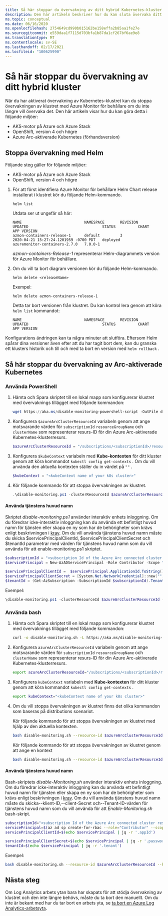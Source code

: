 ```yaml
---
title: Så här stoppar du övervakning av ditt hybrid Kubernetes-kluster | Microsoft Docs
description: Den här artikeln beskriver hur du kan sluta övervaka ditt hybrid Kubernetes-kluster med Azure Monitor för behållare.
ms.topic: conceptual
ms.date: 06/16/2020
ms.openlocfilehash: 2754649cd990b015162be158effa2b85aa1fe27e
ms.sourcegitcommit: e559daa1f7115d703bfa1b87da1cf267bf6ae9e8
ms.translationtype: MT
ms.contentlocale: sv-SE
ms.lasthandoff: 02/17/2021
ms.locfileid: "100625990"
---
```

# <a name="how-to-stop-monitoring-your-hybrid-cluster"></a>Så här stoppar du övervakning av ditt hybrid kluster

När du har aktiverat övervakning av Kubernetes-klustret kan du stoppa övervakningen av klustret med Azure Monitor för behållare om du inte längre vill övervaka det. Den här artikeln visar hur du kan göra detta i följande miljöer:

- AKS-motor på Azure och Azure Stack
- OpenShift, version 4 och högre
- Azure Arc-aktiverade Kubernetes (förhandsversion)

## <a name="how-to-stop-monitoring-using-helm"></a>Stoppa övervakning med Helm

Följande steg gäller för följande miljöer:

- AKS-motor på Azure och Azure Stack
- OpenShift, version 4 och högre

1. För att först identifiera Azure Monitor för behållare Helm Chart release installerat i klustret kör du följande Helm-kommando.

    ```
    helm list
    ```

    Utdata ser ut ungefär så här:

    ```
    NAME                            NAMESPACE       REVISION        UPDATED                                 STATUS          CHART                           APP VERSION
    azmon-containers-release-1      default         3               2020-04-21 15:27:24.1201959 -0700 PDT   deployed        azuremonitor-containers-2.7.0   7.0.0-1
    ```

    *azmon-containers-Release-1* representerar Helm-diagrammets version för Azure Monitor för behållare.

2. Om du vill ta bort diagram versionen kör du följande Helm-kommando.

    `helm delete <releaseName>`

    Exempel:

    `helm delete azmon-containers-release-1`

    Detta tar bort versionen från klustret. Du kan kontrol lera genom att köra `helm list` kommandot:

    ```
    NAME                            NAMESPACE       REVISION        UPDATED                                 STATUS          CHART                           APP VERSION
    ```

Konfigurations ändringen kan ta några minuter att slutföra. Eftersom Helm spårar dina versioner även efter att du har tagit bort dem, kan du granska ett klusters historik och till och med ta bort en version med `helm rollback` .

## <a name="how-to-stop-monitoring-on-arc-enabled-kubernetes"></a>Så här stoppar du övervakning av Arc-aktiverade Kubernetes

### <a name="using-powershell"></a>Använda PowerShell

1. Hämta och Spara skriptet till en lokal mapp som konfigurerar klustret med övervaknings tillägget med följande kommandon:

    ```powershell
    wget https://aka.ms/disable-monitoring-powershell-script -OutFile disable-monitoring.ps1
    ```

2. Konfigurera `$azureArcClusterResourceId` variabeln genom att ange motsvarande värden för `subscriptionId` `resourceGroupName` och `clusterName` som representerar resurs-ID för din Azure Arc-aktiverade Kubernetes-klusterresurs.

    ```powershell
    $azureArcClusterResourceId = "/subscriptions/<subscriptionId>/resourceGroups/<resourceGroupName>/providers/Microsoft.Kubernetes/connectedClusters/<clusterName>"
    ```

3. Konfigurera `$kubeContext` variabeln med **Kube-kontexten** för ditt kluster genom att köra kommandot `kubectl config get-contexts` . Om du vill använda den aktuella kontexten ställer du in värdet på `""` .

    ```powershell
    $kubeContext = "<kubeContext name of your k8s cluster>"
    ```

4. Kör följande kommando för att stoppa övervakningen av klustret.

    ```powershell
    .\disable-monitoring.ps1 -clusterResourceId $azureArcClusterResourceId -kubeContext $kubeContext
    ```

#### <a name="using-service-principal"></a>Använda tjänstens huvud namn
Skriptet *disable-monitoring.ps1* använder interaktiv enhets inloggning. Om du föredrar icke-interaktiv inloggning kan du använda ett befintligt huvud namn för tjänsten eller skapa en ny som har de behörigheter som krävs enligt beskrivningen i [krav](container-insights-enable-arc-enabled-clusters.md#prerequisites). Om du vill använda tjänstens huvud namn måste du skicka $servicePrincipalClientId, $servicePrincipalClientSecret och $tenantId parametrar med värden för tjänstens huvud namn som du vill använda för att enable-monitoring.ps1 skriptet.

```powershell
$subscriptionId = "<subscription Id of the Azure Arc connected cluster resource>"
$servicePrincipal = New-AzADServicePrincipal -Role Contributor -Scope "/subscriptions/$subscriptionId"

$servicePrincipalClientId =  $servicePrincipal.ApplicationId.ToString()
$servicePrincipalClientSecret = [System.Net.NetworkCredential]::new("", $servicePrincipal.Secret).Password
$tenantId = (Get-AzSubscription -SubscriptionId $subscriptionId).TenantId
```

Exempel:

```powershell
\disable-monitoring.ps1 -clusterResourceId $azureArcClusterResourceId -kubeContext $kubeContext -servicePrincipalClientId $servicePrincipalClientId -servicePrincipalClientSecret $servicePrincipalClientSecret -tenantId $tenantId
```


### <a name="using-bash"></a>Använda bash

1. Hämta och Spara skriptet till en lokal mapp som konfigurerar klustret med övervaknings tillägget med följande kommandon:

    ```bash
    curl -o disable-monitoring.sh -L https://aka.ms/disable-monitoring-bash-script
    ```

2. Konfigurera `azureArcClusterResourceId` variabeln genom att ange motsvarande värden för `subscriptionId` `resourceGroupName` och `clusterName` som representerar resurs-ID för din Azure Arc-aktiverade Kubernetes-klusterresurs.

    ```bash
    export azureArcClusterResourceId="/subscriptions/<subscriptionId>/resourceGroups/<resourceGroupName>/providers/Microsoft.Kubernetes/connectedClusters/<clusterName>"
    ```

3. Konfigurera `kubeContext` variabeln med **Kube-kontexten** för ditt kluster genom att köra kommandot `kubectl config get-contexts` .

    ```bash
    export kubeContext="<kubeContext name of your k8s cluster>"
    ```

4. Om du vill stoppa övervakningen av klustret finns det olika kommandon som baseras på distributions scenariot.

    Kör följande kommando för att stoppa övervakningen av klustret med hjälp av den aktuella kontexten.

    ```bash
    bash disable-monitoring.sh --resource-id $azureArcClusterResourceId
    ```

    Kör följande kommando för att stoppa övervakningen av klustret genom att ange en kontext

    ```bash
    bash disable-monitoring.sh --resource-id $azureArcClusterResourceId --kube-context $kubeContext
    ```

#### <a name="using-service-principal"></a>Använda tjänstens huvud namn
Bash-skriptets *disable-Monitoring.sh* använder interaktiv enhets inloggning. Om du föredrar icke-interaktiv inloggning kan du använda ett befintligt huvud namn för tjänsten eller skapa en ny som har de behörigheter som krävs enligt beskrivningen i [krav](container-insights-enable-arc-enabled-clusters.md#prerequisites). Om du vill använda tjänstens huvud namn måste du skicka--klient-ID,--client-Secret och--Tenant-ID-värden för tjänstens huvud namn som du vill använda för att *Enable-Monitoring.sh* bash-skript.

```bash
subscriptionId="<subscription Id of the Azure Arc connected cluster resource>"
servicePrincipal=$(az ad sp create-for-rbac --role="Contributor" --scopes="/subscriptions/${subscriptionId}")
servicePrincipalClientId=$(echo $servicePrincipal | jq -r '.appId')

servicePrincipalClientSecret=$(echo $servicePrincipal | jq -r '.password')
tenantId=$(echo $servicePrincipal | jq -r '.tenant')
```

Exempel:

```bash
bash disable-monitoring.sh --resource-id $azureArcClusterResourceId --kube-context $kubeContext --client-id $servicePrincipalClientId --client-secret $servicePrincipalClientSecret  --tenant-id $tenantId
```

## <a name="next-steps"></a>Nästa steg

Om Log Analytics arbets ytan bara har skapats för att stödja övervakning av klustret och den inte längre behövs, måste du ta bort den manuellt. Om du inte är bekant med hur du tar bort en arbets yta, se [ta bort en Azure Log Analytics-arbetsyta](../platform/delete-workspace.md).
